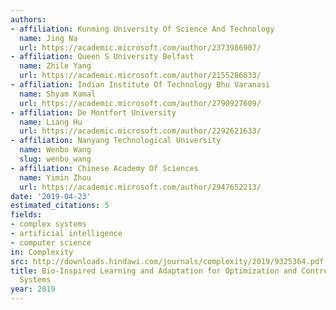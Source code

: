 ```yaml
---
authors:
- affiliation: Kunming University Of Science And Technology
  name: Jing Na
  url: https://academic.microsoft.com/author/2373986907/
- affiliation: Queen S University Belfast
  name: Zhile Yang
  url: https://academic.microsoft.com/author/2155286833/
- affiliation: Indian Institute Of Technology Bhu Varanasi
  name: Shyam Kamal
  url: https://academic.microsoft.com/author/2790927609/
- affiliation: De Montfort University
  name: Liang Hu
  url: https://academic.microsoft.com/author/2292621633/
- affiliation: Nanyang Technological University
  name: Wenbo Wang
  slug: wenbo_wang
- affiliation: Chinese Academy Of Sciences
  name: Yimin Zhou
  url: https://academic.microsoft.com/author/2947652213/
date: '2019-04-23'
estimated_citations: 5
fields:
- complex systems
- artificial intelligence
- computer science
in: Complexity
src: http://downloads.hindawi.com/journals/complexity/2019/9325364.pdf
title: Bio-Inspired Learning and Adaptation for Optimization and Control of Complex
  Systems
year: 2019
---
```

